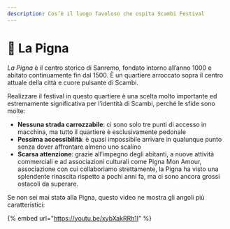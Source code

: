 ```yaml
---
description: Cos’è il luogo favoloso che ospita Scambi Festival
---
```


# 🍍 La Pigna

_La Pigna_ è il centro storico di Sanremo, fondato intorno all’anno 1000 e abitato continuamente fin dal 1500. È un quartiere arroccato sopra il centro attuale della città e cuore pulsante di Scambi.

Realizzare il festival in questo quartiere è una scelta molto importante ed estremamente significativa per l’identità di Scambi, perché le sfide sono molte:

* **Nessuna strada carrozzabile**: ci sono solo tre punti di accesso in macchina, ma tutto il quartiere è esclusivamente pedonale
* **Pessima accessibilità**: è quasi impossibile arrivare in qualunque punto senza dover affrontare almeno uno scalino
* **Scarsa attenzione**: grazie all’impegno degli abitanti, a nuove attività commerciali e ad associazioni culturali come Pigna Mon Amour, associazione con cui collaboriamo strettamente, la Pigna ha visto una splendente rinascita rispetto a pochi anni fa, ma ci sono ancora grossi ostacoli da superare.

Se non sei mai statə alla Pigna, questo video ne mostra gli angoli più caratteristici:

{% embed url="https://youtu.be/xybXakRRh1I" %}
